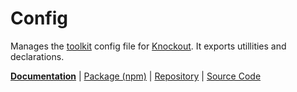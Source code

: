 <!--
---
name: config
---
-->

# Config

<!-- @include docs/parts/packages/config/description.md-->

Manages the [toolkit] config file for [Knockout]. It exports utillities and declarations.

<!-- /include -->

<!-- @include docs/parts/package-nav.md -->

[**Documentation**](https://knuckles.elsk.dev) | [Package (npm)](https://npmjs.com/package/@knuckles/config) | [Repository](https://github.com/tscpp/knuckles) | [Source Code](https://github.com/tscpp/knuckles/tree/main/packages/config)

<!-- /include -->

<!-- @include docs/parts/reference.md -->

[TypeScript]: https://typescriptlang.org
[ESLint]: https://eslint.org
[Knockout]: https://knockoutjs.com
[toolkit]: https://knuckles.elsk.dev

<!-- /include -->
